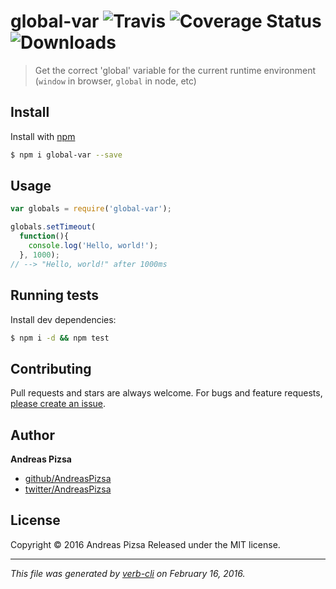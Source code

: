 # global-var ![Travis](https://img.shields.io/travis/AndreasPizsa/global-var.svg?style=flat-square) ![Coverage Status](https://img.shields.io/coveralls/AndreasPizsa/global-var.svg?style=flat-square) ![Downloads](https://img.shields.io/npm/dm/global-var.svg?style=flat-square)

> Get the correct 'global' variable for the current runtime environment (`window` in browser, `global` in node, etc)

## Install

Install with [npm](https://www.npmjs.com/)

```sh
$ npm i global-var --save
```

## Usage

```js
var globals = require('global-var');

globals.setTimeout(
  function(){
    console.log('Hello, world!');
  }, 1000);
// --> "Hello, world!" after 1000ms
```

## Running tests

Install dev dependencies:

```sh
$ npm i -d && npm test
```

## Contributing

Pull requests and stars are always welcome. For bugs and feature requests, [please create an issue](https://github.com/AndreasPizsa/global-var/issues/new).

## Author

**Andreas Pizsa**

+ [github/AndreasPizsa](https://github.com/AndreasPizsa)
+ [twitter/AndreasPizsa](http://twitter.com/AndreasPizsa)

## License

Copyright © 2016 Andreas Pizsa
Released under the MIT license.

***

_This file was generated by [verb-cli](https://github.com/assemble/verb-cli) on February 16, 2016._